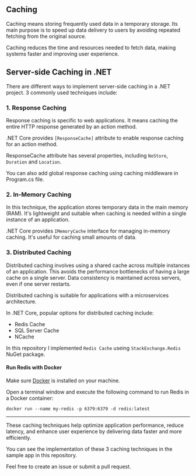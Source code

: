 ## Caching

Caching means storing frequently used data in a temporary storage. Its main purpose is to speed up data delivery to users by avoiding repeated fetching from the original source.

Caching reduces the time and resources needed to fetch data, making systems faster and improving user experience.

## Server-side Caching in .NET

There are different ways to implement server-side caching in a .NET project. 3 commonly used techniques include:

### 1. Response Caching

Response caching is specific to web applications. It means caching the entire HTTP response generated by an action method.

.NET Core provides `[ResponseCache]` attribute to enable response caching for an action method.

ResponseCache attribute has several properties, including `NoStore`, `Duration` and `Location`.

You can also add global response caching using caching middleware in Program.cs file.

### 2. In-Memory Caching

In this technique, the application stores temporary data in the main memory (RAM). It's lightweight and suitable when caching is needed within a single instance of an application.

.NET Core provides `IMemoryCache` interface for managing in-memory caching. It's useful for caching small amounts of data.

### 3. Distributed Caching

Distributed caching involves using a shared cache across multiple instances of an application. This avoids the performance bottlenecks of having a large cache on a single server. Data consistency is maintained across servers, even if one server restarts.

Distributed caching is suitable for applications with a microservices architecture.

In .NET Core, popular options for distributed caching include:

- Redis Cache
- SQL Server Cache
- NCache
  
In this repository I implemented `Redis Cache` useing `StackExchange.Redis` NuGet package.


#### Run Redis with Docker

Make sure [Docker](https://docs.docker.com/get-docker/) is installed on your machine.

Open a terminal window and execute the following command to run Redis in a Docker container:

```
docker run --name my-redis -p 6379:6379 -d redis:latest
```



---
These caching techniques help optimize application performance, reduce latency, and enhance user experience by delivering data faster and more efficiently.

You can see the implementation of these 3 caching techniques in the sample app in this repository.


Feel free to create an issue or submit a pull request.

